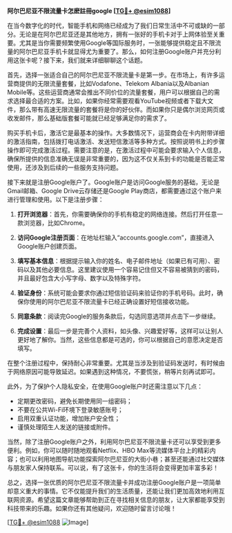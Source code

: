 **阿尔巴尼亚不限流量卡怎麽註冊google [[TG💪+ @esim1088](https://t.me/s/esim1088)]**

在当今数字化的时代，智能手机和网络已经成为了我们日常生活中不可或缺的一部分。无论是在阿尔巴尼亚还是其他地方，拥有一张好的手机卡对于上网体验至关重要。尤其是当你需要频繁使用Google等国际服务时，一张能够提供稳定且不限流量的阿尔巴尼亚手机卡就显得尤为重要了。那么，如何注册Google账户并充分利用这张卡呢？接下来，我们就来详细聊聊这个话题。

首先，选择一张适合自己的阿尔巴尼亚不限流量卡是第一步。在市场上，有许多运营商提供的无限流量套餐，比如Vodafone、Telekom Albania以及Albanian Mobile等。这些运营商通常会推出不同价位的流量套餐，用户可以根据自己的需求选择最合适的方案。比如，如果你经常需要观看YouTube视频或者下载大文件，那么带有高速无限流量的套餐将是你的好伙伴。而如果你只是偶尔浏览网页或收发邮件，那么基础版套餐可能就已经足够满足你的需求了。

购买手机卡后，激活它是最基本的操作。大多数情况下，运营商会在卡内附带详细的激活指南，包括拨打电话激活、发送短信激活等多种方式。按照说明书上的步骤操作即可完成激活过程。需要注意的是，在激活过程中可能会要求输入个人信息，确保所提供的信息准确无误是非常重要的，因为这不仅关系到卡的功能是否能正常使用，还涉及到后续的一些服务支持问题。

接下来就是注册Google账户了。Google账户是访问Google服务的基础，无论是Gmail邮箱、Google Drive云存储还是Google Play商店，都需要通过这个账户来进行管理和使用。以下是注册步骤：

1. **打开浏览器**：首先，你需要确保你的手机有稳定的网络连接。然后打开任意一款浏览器，比如Chrome。
   
2. **访问Google注册页面**：在地址栏输入“accounts.google.com”，直接进入Google账户创建页面。

3. **填写基本信息**：根据提示输入你的姓名、电子邮件地址（如果已有可用）、密码以及其他必要信息。这里建议使用一个容易记住但又不容易被猜到的密码，并且最好包含大小写字母、数字以及特殊字符。

4. **验证身份**：系统可能会要求你通过短信验证码来验证你的手机号码。此时，确保你使用的阿尔巴尼亚不限流量卡已经正确设置好短信接收功能。

5. **同意条款**：阅读完Google的服务条款后，勾选同意选项并点击下一步继续。

6. **完成设置**：最后一步是完善个人资料，如头像、兴趣爱好等，这样可以让别人更好地了解你。当然，这些信息都是可选的，你可以根据自己的意愿决定是否填写。

在整个注册过程中，保持耐心非常重要。尤其是当涉及到验证码发送时，有时候由于网络原因可能导致延迟。如果遇到这种情况，不要慌张，稍等片刻再试即可。

此外，为了保护个人隐私安全，在使用Google账户时还需注意以下几点：
- 定期更改密码，避免长期使用同一组密码；
- 不要在公共Wi-Fi环境下登录敏感账号；
- 启用双重认证功能，增加账户安全性；
- 谨慎处理陌生人发送的链接或附件。

当然，除了注册Google账户之外，利用阿尔巴尼亚不限流量卡还可以享受到更多便利。例如，你可以随时随地观看Netflix、HBO Max等流媒体平台上的精彩内容；也可以利用地图导航功能探索阿尔巴尼亚的大街小巷；甚至还能通过社交媒体与朋友家人保持联系。可以说，有了这张卡，你的生活将会变得更加丰富多彩！

总之，选择一张优质的阿尔巴尼亚不限流量卡并成功注册Google账户是一项简单却意义重大的事情。它不仅能提升我们的生活质量，还能让我们更加高效地利用互联网资源。希望这篇文章能够帮助到正在寻找相关信息的朋友，让大家都能享受到科技带来的乐趣。如果你还有其他疑问，欢迎随时留言讨论哦！

[[TG💪+ @esim1088](https://t.me/s/esim1088) ![Image](https://i.postimg.cc/4NQfJmqS/Snipaste-2025-05-13-00-14-12.png)]